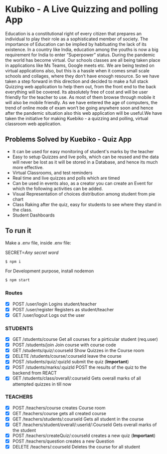 # Kubiko - A Live Quizzing and polling App

Education is a constitutional right of every citizen that prepares an individual to play their role as a sophisticated member of society. The importance of Education can be implied by habituating the lack of its existence. In a country like India, education among the youths is now a big requirement for India to enter “Superpower” status. During the pandemic the world has become virtual. Our schools classes are all being taken place in applications like Ms Teams, Google meets etc. We are being tested on virtual applications also, but this is a hassle when it comes small scale schools and collages, where they don’t have enough resource. So we have taken a step forward in this direction and decided to make a full stack Quizzing web application to help them out, from the front end to the back everything will be covered. Its absolutely free of cost and will be user friendly for the teacher to use. As most of them browse through mobile it will also be mobile friendly. As we have entered the age of computers, the trend of online mode of exam won’t be going anywhere soon and hence after the pandemic situation also this web application will be useful.We have taken the initiative for making Kuebiko - a quizzing and polling, virtual classroom web application.


## Problems Solved by Kuebiko - Quiz App

- It can be used for easy monitoring of student's marks by the teacher
- Easy to setup Quizzes and live polls, which can be reused and the data will never be lost as it will be stored in a Database, and hence its much more effective.
- Virtual Classrooms, and test reminders
- Real time and live quizzes and polls which are timed
- Can be used in events also, as a creator you can create an Event for which the following activities can be added.
- Visual Representation of choices distribution among student from pie chart 
- Class Raking after the quiz, easy for students to see where they stand in the class.
- Student Dashboards

## To run it

Make a .env file, inside .env file:

SECRET=*Any secret word*

```sh
$ npm i
```

For Development purpose, install nodemon

```sh
$ npm start
```

### Routes

- [x] POST /user/login Logins student/teacher
- [x] POST /user/register Registers as student/teacher
- [x] GET /user/logout Logs out the user

### STUDENTS

- [x] GET /students/course Get all courses for a pirticular student (req.user)
- [x] POST /students/join Join course with course code 
- [x] GET /students/quiz/:courseId Show Quizzes in the Course room
- [x] DELETE /students/course/:courseId leave the course
- [x] POST /students/quiz/:quizId submit the quiz (**Important**)
- [x] POST /students/marks/:quizId POST the results of the quiz to the backend from REACT
- [x] GET /students/class/overall/:courseId Gets overall marks of all attempted quizzes in till now

### TEACHERS

- [x] POST /teachers/course creates Course room
- [x] GET /teachers/course gets all created course
- [x] GET /teachers/students/:courseId Gets all student in the course
- [x] GET /teachers/student/overall/:userId/:CourseId Gets overall marks of the student
- [x] POST /teachers/createQuiz/:courseId creates a new quiz (**Important**)
- [x] POST /teachers/question creates a new Question
- [x] DELETE /teachers/:courseId Deletes the course for all student